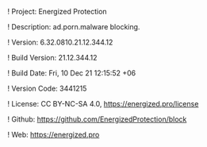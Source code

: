 ! Project: Energized Protection

! Description: ad.porn.malware blocking.

! Version: 6.32.0810.21.12.344.12

! Build Version: 21.12.344.12

! Build Date: Fri, 10 Dec 21 12:15:52 +06

! Version Code: 3441215

! License: CC BY-NC-SA 4.0, https://energized.pro/license

! Github: https://github.com/EnergizedProtection/block

! Web: https://energized.pro
